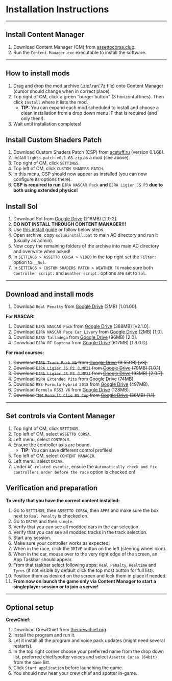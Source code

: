 # Installation Instructions

---

## Install Content Manager
1. Download Content Manager (CM) from [assettocorsa.club](https://acstuff.ru/app/latest.zip).
2. Run the `Content Manager.exe` executable to install the software.

---

## How to install mods
1. Drag and drop the mod archive (.zip/.rar/.7z file) onto Content Manager (cursor should change when in correct place).
2. Top right of CM, click a green "burger button" (3 horizontal lines). Then click `Install` where it lists the mod.
    - **TIP:** You can expand each mod scheduled to install and choose a clean installation from a drop down menu IF that is required (and only then!).
3. Wait until installation completes!


## Install Custom Shaders Patch
1. Download Custom Shaders Patch (CSP) from [acstuff.ru](https://acstuff.ru/patch/?get=0.1.68) (version 0.1.68).
2. Install `lights-patch-v0.1.68.zip` as a mod (see above).
3. Top right of CM, click `SETTINGS`.
4. Top left of CM, click `CUSTOM SHADERS PATCH`.
5. In this menu, CSP should now appear as installed (you can now configure its options there).
6. **CSP is required to run** `EJRA NASCAR Pack` **and** `EJRA Ligier JS P3` **due to both using extended physics!**

## Install Sol
1. Download Sol from [Google Drive](https://drive.google.com/file/d/1bBU0gtvQjp157r7VEAS5S9xEYdlI-2_s/view?usp=sharing) (216MB) [2.0.2].
2. **DO NOT INSTALL THROUGH CONTENT MANAGER!!!**
3. Use [this install guide](https://www.dropbox.com/s/7c1zklm806xbmy3/Sol%202_0%20install%20guide.pdf) or follow below steps.
4. Open archive, copy `soluninstall.bat` to main AC directory and run it (usually as admin).
5. Now copy the remaining folders of the archive into main AC directory and overwrite when asked!
6. In `SETTINGS > ASSETTO CORSA > VIDEO` in the top right set the `Filter:` option to `__Sol`.
7. In `SETTINGS > CUSTOM SHADERS PATCH > WEATHER FX` make sure both `Controller script:` and `Weather script:` options are set to `Sol`.
---

## Download and install mods

1. Download `Real Penalty` from [Google Drive](https://drive.google.com/file/d/1fAzb0O_pp3z3XZWRKPgEKSr9BDZe1GhB/view?usp=sharing) (2MB) [1.01.00].

__For NASCAR:__
1. Download `EJRA NASCAR Pack` from [Google Drive](https://drive.google.com/file/d/1DfzieJeOc_5M35tg3v_yWn3upowbNL-_/view?usp=sharing) (388MB) [v2.1.0].
2. Download `EJRA NASCAR Pace Car Livery` from [Google Drive](https://drive.google.com/file/d/12Y5ykQaS8klG_VAgKtUX8opxQVSk7Eku/view?usp=sharing) (2MB) [1.0].
3. Download `EJRA Talladega` from [Google Drive](https://drive.google.com/file/d/1P3vIZesmPL6Wgs5kZpqPyUSYG4e5GEj8/view?usp=sharing) (96MB) [2.0].
4. Donwload `EJRA RT Daytona` from [Google Drive](https://drive.google.com/file/d/1b8rjNkOELWP0Ujn5uLZQr2lZpBvD8Dsn/view?usp=sharing) (617MB) [1.3.0.D].

__For road courses:__
1. ~~Download `EJRA Track Pack NA` from [Google Drive](https://ejsa.space/games/assetto/installation) (3.55GB) [v3].~~
2. ~~Download `EJRA Ligier JS P2 (LMP2)` from [Google Drive](https://ejsa.space/games/assetto/installation) (79MB) [1.0.1]~~
3. ~~Download `EJRA Ligier JS P3 (LMP3)` from [Google Drive](https://ejsa.space/games/assetto/installation) (93MB) [2.0.7].~~
4. Download `OSRW Extended Pits` from [Google Drive](https://drive.google.com/file/d/1m5lsExdaKg1vezcCIeCUqYJncfS9szfY/view?usp=sharing) (74MB).
5. Download `RSS Formula Hybrid 2018` from [Google Drive](https://drive.google.com/file/d/1qpZSus0qKqsGieKIT9sZF9zl7DkIg0L7/view?usp=sharing) (497MB).
6. Download `Formula RSS3 V6` from [Google Drive](https://drive.google.com/file/d/11FLQ9ZMcFR1qyoIDXRCeZBfghkk1q-eD/view?usp=sharing) (128MB).
7. ~~Download `TMM Renault Clio RS Cup` from [Google Drive](https://ejsa.space/games/assetto/installation) (36MB) [1.1].~~

---

## Set controls via Content Manager
1. Top right of CM, click `SETTINGS`.
2. Top left of CM, select `ASSETTO CORSA`.
2. Left menu, select `CONTROLS`.
3. Ensure the controller axis are bound.
    - **TIP:** You can save different control profiles!
4. Top left of CM, select `CONTENT MANAGER`.
5. Left menu, select `DRIVE`.
6. Under `AC-related events:`, ensure the `Automatically check and fix controllers order before the race` option is checked on!

## Verification and preparation
__To verify that you have the correct content installed:__
1. Go to `SETTINGS`, then `ASSETTO CORSA`, then `APPS` and make sure the box next to `Real Penalty` is checked on.
2. Go to `DRIVE` and then `single`.
3. Verify that you can see all modded cars in the car selection.
4. Verify that you can see all modded tracks in the track selection.
5. Start any session.
6. Make sure your controller works as expected.
7. When in the race, click the `DRIVE` button on the left (steering wheel icon).
8. When in the car, mouse over to the very right edge of the screen, an App Taskbar should appear.
9. From that taskbar select following apps: `Real Penalty`, `Realtime` and `Tyres` (if not visible by default click the top most button for full list).
10. Position them as desired on the screen and lock them in place if needed.
11. **From now on launch the game only via Content Manager to start a singleplayer session or to join a server!**

---

## Optional setup
__CrewChief:__
1. Download CrewChief from [thecrewchief.org](http://thecrewchief.org/forum.php).
2. Install the program and run it.
3. Let it install all the program and voice pack updates (might need several restarts).
4. In the top right corner choose your preferred name from the drop down list, preferred chief/spotter voices and select `Assetto Corsa (64bit)` from the `Game` list.
5. Click `Start application` before launching the game.
6. You should now hear your crew chief and spotter in-game.
